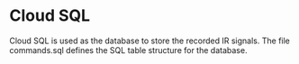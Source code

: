 # Cloud SQL

Cloud SQL is used as the database to store the recorded IR signals. The file commands.sql defines the SQL table structure for the database.